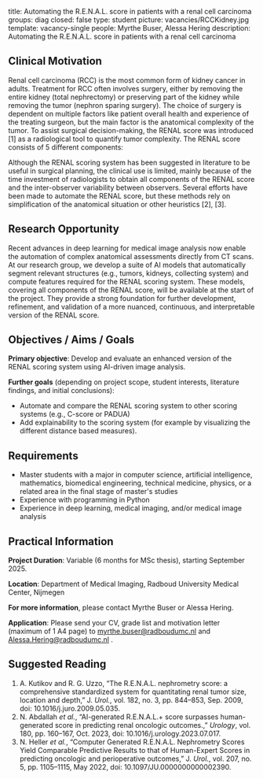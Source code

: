 title: Automating the R.E.N.A.L. score in patients with a renal cell carcinoma
groups: diag
closed: false
type: student
picture: vacancies/RCCKidney.jpg
template: vacancy-single
people: Myrthe Buser, Alessa Hering
description: Automating the R.E.N.A.L. score in patients with a renal cell carcinoma

## Clinical Motivation
Renal cell carcinoma (RCC) is the most common form of kidney cancer in adults. Treatment for RCC often involves surgery, either by removing the entire kidney (total nephrectomy) or preserving part of the kidney while removing the tumor (nephron sparing surgery). The choice of surgery is dependent on multiple factors like patient overall health and experience of the treating surgeon, but the main factor is the anatomical complexity of the tumor. 
To assist surgical decision-making, the RENAL score was introduced [1] as a radiological tool to quantify tumor complexity. The RENAL score consists of 5 different components:
 
Although the RENAL scoring system has been suggested in literature to be useful in surgical planning, the clinical use is limited, mainly because of the time investment of radiologists to obtain all components of the RENAL score and the inter-observer variability between observers. Several efforts have been made to automate the RENAL score, but these methods rely on simplification of the anatomical situation or other heuristics [2], [3]. 

## Research Opportunity
Recent advances in deep learning for medical image analysis now enable the automation of complex anatomical assessments directly from CT scans. At our research group, we develop a suite of AI models that automatically segment relevant structures (e.g., tumors, kidneys, collecting system) and compute features required for the RENAL scoring system. These models, covering all components of the RENAL score, will be available at the start of the project. They provide a strong foundation for further development, refinement, and validation of a more nuanced, continuous, and interpretable version of the RENAL score.

## Objectives / Aims / Goals
**Primary objective**:
Develop and evaluate an enhanced version of the RENAL scoring system using AI-driven image analysis.

**Further goals** (depending on project scope, student interests, literature findings, and initial conclusions):

- Automate and compare the RENAL scoring system to other scoring systems (e.g., C-score or PADUA)
- Add explainability to the scoring system (for example by visualizing the different distance based measures).

## Requirements
- Master students with a major in computer science, artificial intelligence, mathematics, biomedical engineering, technical medicine, physics, or a related area in the final stage of master's studies
- Experience with programming in Python
- Experience in deep learning, medical imaging, and/or medical image analysis

## Practical Information
**Project Duration**: Variable (6 months for MSc thesis), starting September 2025. 

**Location**: Department of Medical Imaging, Radboud University Medical Center, Nijmegen

**For more information**, please contact Myrthe Buser or Alessa Hering. 

**Application**: Please send your CV, grade list and motivation letter (maximum of 1 A4 page) to myrthe.buser@radboudumc.nl and Alessa.Hering@radboudumc.nl .

## Suggested Reading

1.	A. Kutikov and R. G. Uzzo, “The R.E.N.A.L. nephrometry score: a comprehensive standardized system for quantitating renal tumor size, location and depth,” J. _Urol._, vol. 182, no. 3, pp. 844–853, Sep. 2009, doi: 10.1016/j.juro.2009.05.035.
2.	N. Abdallah _et al._, “AI-generated R.E.N.A.L.+ score surpasses human-generated score in predicting renal oncologic outcomes.,” _Urology_, vol. 180, pp. 160–167, Oct. 2023, doi: 10.1016/j.urology.2023.07.017.
3.	N. Heller _et al._, “Computer Generated R.E.N.A.L. Nephrometry Scores Yield Comparable Predictive Results to that of Human-Expert Scores in predicting oncologic and perioperative outcomes,” J. _Urol._, vol. 207, no. 5, pp. 1105–1115, May 2022, doi: 10.1097/JU.0000000000002390.


